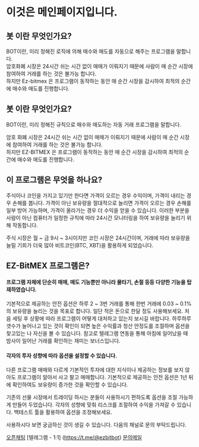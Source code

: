 # 이것은 메인페이지입니다.

## 봇 이란 무엇인가요?

BOT이란, 미리 정해진 로직에 의해 매수와 매도를 자동으로 해주는 프로그램을 말합니다. </br>
암호화폐 시장은 24시간 쉬는 시간 없이 매매가 이뤄지기 때문에 사람이 매 순간 시장에 참여하여 거래를 하는 것은 불가능 합니다.</br>
하지만 Ez-bitmex 은 프로그램이 동작하는 동안 매 순간 시장을 감시하여 최적의 순간에 매수와 매도를 진행합니다. 

## 봇 이란 무엇인가요?

BOT이란, 미리 정해진 규칙으로 매수와 매도하는 자동 거래 프로그램을 말합니다. 

암호 화폐 시장은 24시간 쉬는 시간 없이 매매가 이뤄지기 때문에 사람이 매 순간 시장에 참여하여 거래를 하는 것은 불가능 합니다.</br>
하지만 EZ-BITMEX 은 프로그램이 동작하는 동안 매 순간 시장을 감시하여 최적의 순간에 매수와 매도를 진행합니다. 

## 이 프로그램은 무엇을 하나요?


주식이나 코인을 가지고 있기만 한다면 가격이 오르는 경우 수익이며, 가격이 내리는 경우 손해를 봅니다.
가격이 아닌 보유량을 절대적으로 늘리면 가격이 오르는 경우 손해를 일부 방어 가능하며, 가격이 올라가는 경우 더 수익을 얻을 수 있습니다.  이러한 부분을 사람이 아닌 컴퓨터가 일정한 규칙에 따라 24시간 모니터링을 하여 보유량을 늘리기 위해 작동합니다. 

주식 시장은 월 ~ 금 9시 ~ 3시이지만 코인 시장은 24시간이며, 거래에 따라 보유량을 늘릴 기회가 더욱 많아 비트코인(BTC, XBT)을 활용하게 되었습니다.

## EZ-BitMEX 프로그램은?


#### 프로그램 자체에 단순히 매매, 매도 기능뿐만 아니라 물타기, 손절 등등 다양한 기능을 탑재하였습니다.

기본적으로 제공하는 안전 옵션은 하루 2 ~ 3번 거래를 통해 한번 거래에 0.03 ~ 0.1%의 보유량을 늘리는 것을 목표로 합니다. 
일단 적은 돈으로 한달 정도 사용해보세요.
처음 세팅 후 상황에 따라 프로그램이 어떻게 대처하고 있는지 보시길 바랍니다.
하루하루 갯수가 늘어나고 있는 것이 확인이 되면 높은 수익률과 청산 안정도를 조절하며 옵션을 찾고있는 나 자신을 볼 수 있습니다.
참고로 텔레그램 연동을 통해 아침에 일어났을 때 밤사이 일어난 거래를 확인하는 재미는 보너스입니다.

#### 각자의 투자 성향에 따라 옵션을 설정할 수 있습니다.

다른 프로그램 매매와 다르게 기본적인 투자에 대한 지식이나 제공하는 정보를 보지 않아도 프로그램이 알아서 사고 팔고 매매합니다. 
기본적으로 제공하는 안전 옵션은 1년 뒤에 확인하여도 보유량이 증가한 것을 확인할 수 있습니다.

기존의 선물 시장에서 트레이딩 하시는 분들이 사용하시기 편하도록 옵션을 조절 가능하게 만들어 두었습니다.
각자의 성향에 맞춰 리스크를 조절하여 수익을 가져갈 수 있습니다.
백테스트 툴을 활용하여 옵션을 조정해보세요. 

사용하시다 보면 궁금하신 것이 생길 수 있습니다.
다음의 채널로 문의 부탁드립니다.

[오픈채팅](https://open.kakao.com/o/g8WJP1Hb)
[텔레그램 - 1:1] (https://t.me/@ezbitbot) 
[문의메일](ezbitbot@gmail.com)

